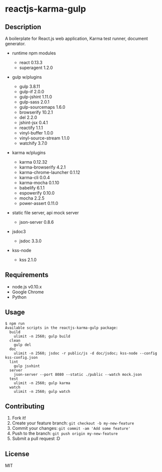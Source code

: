 # reactjs-karma-gulp

## Description

A boilerplate for React.js web application, Karma test runner, document generator.

- runtime npm modules
  - react 0.13.3
  - superagent 1.2.0

- gulp w/plugins
  - gulp 3.8.11
  - gulp-if 2.0.0
  - gulp-jshint 1.11.0
  - gulp-sass 2.0.1
  - gulp-sourcemaps 1.6.0
  - browserify 10.2.1
  - del 2.2.0
  - jshint-jsx 0.4.1
  - reactify 1.1.1
  - vinyl-buffer 1.0.0
  - vinyl-source-stream 1.1.0
  - watchify 3.7.0

- karma w/plugins
  - karma 0.12.32
  - karma-browserify 4.2.1
  - karma-chrome-launcher 0.1.12
  - karma-cli 0.0.4
  - karma-mocha 0.1.10
  - babelify 6.1.1
  - espowerify 0.10.0
  - mocha 2.2.5
  - power-assert 0.11.0

- static file server, api mock server
  - json-server 0.8.6

- jsdoc3
  - jsdoc 3.3.0

- kss-node
  - kss 2.1.0

## Requirements

- node.js v0.10.x
- Google Chrome
- Python

## Usage

```
$ npm run
Available scripts in the reactjs-karma-gulp package:
  build
    ulimit -n 2560; gulp build
  clean
    gulp del
  doc
    ulimit -n 2560; jsdoc -r public/js -d doc/jsdoc; kss-node --config kss-config.json
  lint
    gulp jsxhint
  server
    json-server --port 8080 --static ./public --watch mock.json
  test
    ulimit -n 2560; gulp karma
  watch
    ulimit -n 2560; gulp watch
```

## Contributing

1. Fork it!
2. Create your feature branch: `git checkout -b my-new-feature`
3. Commit your changes: `git commit -am 'Add some feature'`
4. Push to the branch: `git push origin my-new-feature`
5. Submit a pull request :D

## License

MIT
